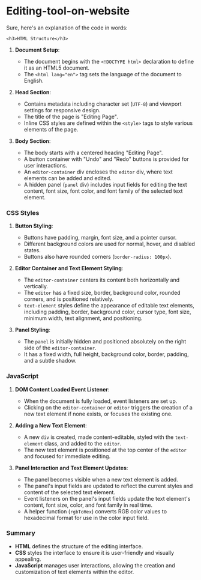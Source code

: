 # Editing-tool-on-website

<div id="message-text-4dacf2fe-511a-4f1d-abdf-5630d6fb2783" class="markdown prose w-full flex flex-col break-words dark:prose-invert">
    <p>Sure, here's an explanation of the code in words:</p>

    <h3>HTML Structure</h3>
<ol>
<li>
<p>
<strong>Document Setup</strong>:</p>
<ul>
<li>The document begins with the <code>&lt;!DOCTYPE html&gt;</code> declaration to define it as an HTML5 document.</li>
<li>The <code>&lt;html lang="en"&gt;</code> tag sets the language of the document to English.</li>
</ul>
</li>
<li>
<p>
<strong>Head Section</strong>:</p>
<ul>
<li>Contains metadata including character set (<code>UTF-8</code>) and viewport settings for responsive design.</li>
<li>The title of the page is "Editing Page".</li>
<li>Inline CSS styles are defined within the <code>&lt;style&gt;</code> tags to style various elements of the page.</li>
</ul>
</li>
<li>
<p>
<strong>Body Section</strong>:</p>
<ul>
<li>The body starts with a centered heading "Editing Page".</li>
<li>A button container with "Undo" and "Redo" buttons is provided for user interactions.</li>
<li>An <code>editor-container</code> div encloses the <code>editor</code> div, where text elements can be added and edited.</li>
<li>A hidden panel (<code>panel</code> div) includes input fields for editing the text content, font size, font color, and font family of the selected text element.</li>
</ul>
</li>
</ol>
<h3>CSS Styles</h3>
<ol>
<li>
<p>
<strong>Button Styling</strong>:</p>
<ul>
<li>Buttons have padding, margin, font size, and a pointer cursor.</li>
<li>Different background colors are used for normal, hover, and disabled states.</li>
<li>Buttons also have rounded corners (<code>border-radius: 100px</code>).</li>
</ul>
</li>
<li>
<p>
<strong>Editor Container and Text Element Styling</strong>:</p>
<ul>
<li>The <code>editor-container</code> centers its content both horizontally and vertically.</li>
<li>The <code>editor</code> has a fixed size, border, background color, rounded corners, and is positioned relatively.</li>
<li>
<code>text-element</code> styles define the appearance of editable text elements, including padding, border, background color, cursor type, font size, minimum width, text alignment, and positioning.</li>
</ul>
</li>
<li>
<p>
<strong>Panel Styling</strong>:</p>
<ul>
<li>The <code>panel</code> is initially hidden and positioned absolutely on the right side of the <code>editor-container</code>.</li>
<li>It has a fixed width, full height, background color, border, padding, and a subtle shadow.</li>
</ul>
</li>
</ol>
<h3>JavaScript</h3>
<ol>
<li>
<p>
<strong>DOM Content Loaded Event Listener</strong>:</p>
<ul>
<li>When the document is fully loaded, event listeners are set up.</li>
<li>Clicking on the <code>editor-container</code> or <code>editor</code> triggers the creation of a new text element if none exists, or focuses the existing one.</li>
</ul>
</li>
<li>
<p>
<strong>Adding a New Text Element</strong>:</p>
<ul>
<li>A new <code>div</code> is created, made content-editable, styled with the <code>text-element</code> class, and added to the <code>editor</code>.</li>
<li>The new text element is positioned at the top center of the <code>editor</code> and focused for immediate editing.</li>
</ul>
</li>
<li>
<p>
<strong>Panel Interaction and Text Element Updates</strong>:</p>
<ul>
<li>The panel becomes visible when a new text element is added.</li>
<li>The panel's input fields are updated to reflect the current styles and content of the selected text element.</li>
<li>Event listeners on the panel's input fields update the text element's content, font size, color, and font family in real time.</li>
<li>A helper function (<code>rgbToHex</code>) converts RGB color values to hexadecimal format for use in the color input field.</li>
</ul>
</li>
</ol>
<h3>Summary</h3>
<ul>
<li>
<strong>HTML</strong> defines the structure of the editing interface.</li>
<li>
<strong>CSS</strong> styles the interface to ensure it is user-friendly and visually appealing.</li>
<li>
<strong>JavaScript</strong> manages user interactions, allowing the creation and customization of text elements within the editor.</li>
</ul>
</div>
